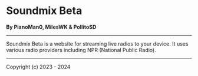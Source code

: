 # Soundmix Beta
**By PianoMan0, MilesWK & PollitoSD**

---
Soundmix Beta is a website for streaming live radios to your device. It uses various radio providers including NPR (National Public Radio). 

---
Copyright (c) 2023 - 2024
